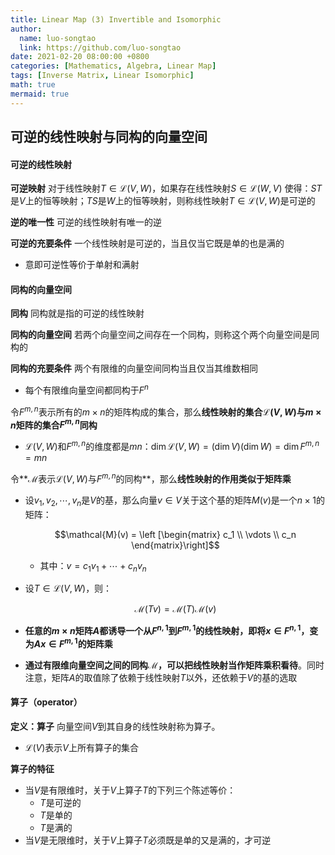 ```yaml
---
title: Linear Map (3) Invertible and Isomorphic
author:
  name: luo-songtao
  link: https://github.com/luo-songtao
date: 2021-02-20 08:00:00 +0800
categories: [Mathematics, Algebra, Linear Map]
tags: [Inverse Matrix, Linear Isomorphic]
math: true
mermaid: true
---
```


## 可逆的线性映射与同构的向量空间

#### 可逆的线性映射

**可逆映射**	对于线性映射$T\in \mathcal{L}(V,W)$，如果存在线性映射$S\in \mathcal{L}(W,V)$ 使得：$ST$是$V$上的恒等映射；$TS$是$W$上的恒等映射，则称线性映射$T\in \mathcal{L}(V,W)$是可逆的

**逆的唯一性**	可逆的线性映射有唯一的逆

**可逆的充要条件**	一个线性映射是可逆的，当且仅当它既是单的也是满的

- 意即可逆性等价于单射和满射



#### 同构的向量空间

**同构**	同构就是指的可逆的线性映射

**同构的向量空间**	若两个向量空间之间存在一个同构，则称这个两个向量空间是同构的

**同构的充要条件**	两个有限维的向量空间同构当且仅当其维数相同

- 每个有限维向量空间都同构于$F^n$



令$F^{m,n}$表示所有的$m \times n$的矩阵构成的集合，那么**线性映射的集合$\mathcal{L}(V,W)$与$m \times n$矩阵的集合$F^{m,n}$同构**	

- $\mathcal{L}(V,W)$和$F^{m,n}$的维度都是$mn$：$\dim \mathcal{L}(V,W) = (\dim V)(\dim W) = \dim F^{m,n}=mn$  

令**$\mathcal{M}$表示$\mathcal{L}(V,W)$与$F^{m,n}$的同构**，那么**线性映射的作用类似于矩阵乘**

- 设$v_1,v_2,\cdots,v_n$是$V$的基，那么向量$v\in V$关于这个基的矩阵$M(v)$是一个$n\times 1$的矩阵：

  $$\mathcal{M}(v) = \left [\begin{matrix} c_1 \\ \vdots \\ c_n \end{matrix}\right]$$

  - 其中：$v = c_1v_1 + \cdots + c_nv_n$

- 设$T\in \mathcal{L}(V,W)$，则：

  $$\mathcal{M}(Tv) = \mathcal{M}(T)\mathcal{M}(v)$$

- **任意的$m\times n$矩阵$A$都诱导一个从$F^{n,1}$到$F^{m,1}$的线性映射，即将$x\in F^{n,1}$，变为$Ax\in F^{m,1}$的矩阵乘**
- **通过有限维向量空间之间的同构$\mathcal{M}$，可以把线性映射当作矩阵乘积看待**。同时注意，矩阵$A$的取值除了依赖于线性映射$T$以外，还依赖于$V$的基的选取



#### 算子（operator）

**定义：算子**	向量空间$V$到其自身的线性映射称为算子。

- $\mathcal{L}(V)$表示$V$上所有算子的集合



**算子的特征**	

- 当$V$是有限维时，关于$V$上算子$T$的下列三个陈述等价：
  - $T$是可逆的
  - $T$是单的
  - $T$是满的
- 当$V$是无限维时，关于$V$上算子$T$必须既是单的又是满的，才可逆